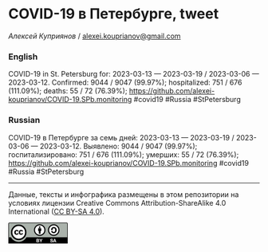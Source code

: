 COVID-19 в Петербурге, tweet
============================

*Алексей Куприянов* /
<a href="mailto:alexei.kouprianov@gmail.com" class="email">alexei.kouprianov@gmail.com</a>

### English

COVID-19 in St. Petersburg for: 2023-03-13 — 2023-03-19 / 2023-03-06 —
2023-03-12. Сonfirmed: 9044 / 9047 (99.97%); hospitalized: 751 / 676
(111.09%); deaths: 55 / 72 (76.39%);
<a href="https://github.com/alexei-kouprianov/COVID-19.SPb.monitoring" class="uri">https://github.com/alexei-kouprianov/COVID-19.SPb.monitoring</a>
\#covid19 \#Russia \#StPetersburg

### Russian

COVID-19 в Петербурге за семь дней: 2023-03-13 — 2023-03-19 / 2023-03-06
— 2023-03-12. Выявлено: 9044 / 9047 (99.97%); госпитализировано: 751 /
676 (111.09%); умерших: 55 / 72 (76.39%);
<a href="https://github.com/alexei-kouprianov/COVID-19.SPb.monitoring" class="uri">https://github.com/alexei-kouprianov/COVID-19.SPb.monitoring</a>
\#covid19 \#Russia \#StPetersburg

------------------------------------------------------------------------

Данные, тексты и инфографика размещены в этом репозитории на условиях
лицензии Creative Commons Attribution-ShareAlike 4.0 International ([CC
BY-SA 4.0](https://creativecommons.org/licenses/by-sa/4.0/)).

![](../misc/CC-BY-SA-icon.png "CC-BY-SA")
